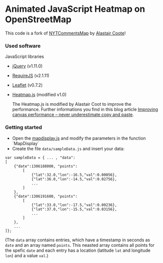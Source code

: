 # Animated JavaScript Heatmap on OpenStreetMap

This code is a fork of [NYTCommentsMap](https://github.com/alastaircoote/NYTCommentsMap) by [Alastair Coote](https://github.com/alastaircoote)!

### Used software

JavaScript libraries

* [jQuery](http://jquery.com) (v1.11.0)
* [RequireJS](http://requirejs.org/) (v2.1.11)
* [Leaflet](http://leafletjs.com/) (v0.7.2)
* [Heatmap.js](http://www.patrick-wied.at/static/heatmapjs/) (modified v1.0)

    The Heatmap.js is modified by Alastair Coot to improve the performance. Further informations you find in this blog article [Improving canvas performance – never underestimate copy and paste](http://blogging.alastair.is/improving-performance-never-underestimate-copy-and-paste/).

### Getting started

* Open the [mapdisplay.js](js/map/mapdisplay.js) and modify the parameters in the function ´MapDisplay´
* Create the file `data/sampleData.js` and insert your data:

```
var sampleData = { ... , "data":
[
    {"date":1306188000, "points":
        [
            {"lat":32.0,"lon":-16.5,"val":0.00056},
            {"lat":36.0,"lon":-14.5,"val":0.02756},
            ...
        ]
    },
    {"date":1306191600, "points":
        [
            {"lat":33.0,"lon":-17.5,"val":0.00236},
            {"lat":37.0,"lon":-15.5,"val":0.03156},
            ...
        ]
    },
    ...
]};
```
(The `data` array contains entries, which have a timestamp in seconds as `date` and an array named `points`. This neasted array contains all points for the spefic `date` and each entry has a location (latitude `lat` and longitude `lon`) and a value `val`.)